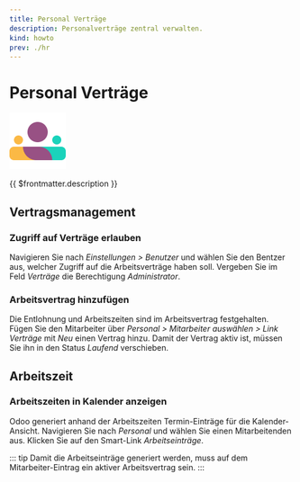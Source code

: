 ```yaml
---
title: Personal Verträge
description: Personalverträge zentral verwalten.
kind: howto
prev: ./hr
---
```


# Personal Verträge

![icons_odoo_hr](attachments/icons_odoo_hr.png)

{{ $frontmatter.description }}

## Vertragsmanagement

### Zugriff auf Verträge erlauben

Navigieren Sie nach _Einstellungen > Benutzer_ und wählen Sie den Bentzer aus, welcher Zugriff auf die Arbeitsverträge haben soll. Vergeben Sie im Feld _Verträge_ die Berechtigung _Administrator_.

### Arbeitsvertrag hinzufügen

Die Entlohnung und Arbeitszeiten sind im Arbeitsvertrag festgehalten. Fügen Sie den Mitarbeiter über _Personal > Mitarbeiter auswählen > Link Verträge_ mit _Neu_ einen Vertrag hinzu. Damit der Vertrag aktiv ist, müssen Sie ihn in den Status _Laufend_ verschieben.

## Arbeitszeit

### Arbeitszeiten in Kalender anzeigen

Odoo generiert anhand der Arbeitszeiten Termin-Einträge für die Kalender-Ansicht. Navigieren Sie nach _Personal_ und wählen Sie einen Mitarbeitenden aus. Klicken Sie auf den Smart-Link _Arbeitseinträge_.

::: tip
Damit die Arbeitseinträge generiert werden, muss auf dem Mitarbeiter-Eintrag ein aktiver Arbeitsvertrag sein.
:::
